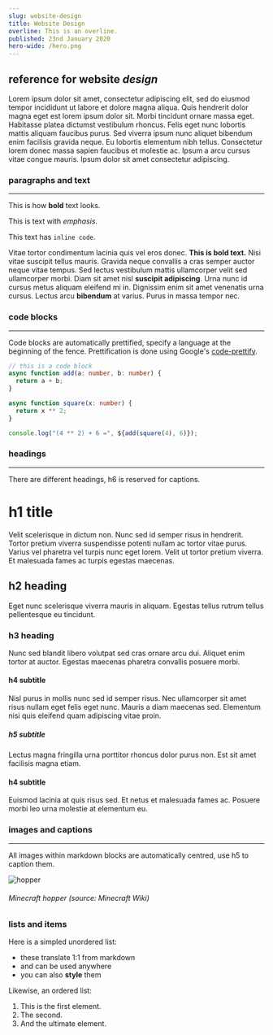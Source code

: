 ```yaml
---
slug: website-design
title: Website Design
overline: This is an overline.
published: 23nd January 2020
hero-wide: /hero.png
---
```

## reference for website *design*

Lorem ipsum dolor sit amet, consectetur adipiscing elit, sed do eiusmod tempor incididunt ut labore et dolore magna aliqua. Quis hendrerit dolor magna eget est lorem ipsum dolor sit. Morbi tincidunt ornare massa eget. Habitasse platea dictumst vestibulum rhoncus. Felis eget nunc lobortis mattis aliquam faucibus purus. Sed viverra ipsum nunc aliquet bibendum enim facilisis gravida neque. Eu lobortis elementum nibh tellus. Consectetur lorem donec massa sapien faucibus et molestie ac. Ipsum a arcu cursus vitae congue mauris. Ipsum dolor sit amet consectetur adipiscing.

### paragraphs and text

---

This is how **bold** text looks.

This is text with *emphasis*.

This text has `inline code`.

Vitae tortor condimentum lacinia quis vel eros donec. **This is bold text.** Nisi vitae suscipit tellus mauris. Gravida neque convallis a cras semper auctor neque vitae tempus. Sed lectus vestibulum mattis ullamcorper velit sed ullamcorper morbi. Diam sit amet nisl __suscipit adipiscing__. Urna nunc id cursus metus aliquam eleifend mi in. Dignissim enim sit amet venenatis urna cursus. Lectus arcu __bibendum__ at varius. Purus in massa tempor nec.

### code blocks

---

Code blocks are automatically prettified, specify a language at the beginning of the fence. Prettification is done using Google's [code-prettify](https://github.com/google/code-prettify).

```typescript
// this is a code block
async function add(a: number, b: number) {
  return a + b;
}

async function square(x: number) {
  return x ** 2;
}

console.log("(4 ** 2) + 6 =", ${add(square(4), 6)});
```

### headings

---

There are different headings, h6 is reserved for captions.

# h1 title

Velit scelerisque in dictum non. Nunc sed id semper risus in hendrerit. Tortor pretium viverra suspendisse potenti nullam ac tortor vitae purus. Varius vel pharetra vel turpis nunc eget lorem. Velit ut tortor pretium viverra. Et malesuada fames ac turpis egestas maecenas.

## h2 heading

Eget nunc scelerisque viverra mauris in aliquam. Egestas tellus rutrum tellus pellentesque eu tincidunt.

### h3 heading

Nunc sed blandit libero volutpat sed cras ornare arcu dui. Aliquet enim tortor at auctor. Egestas maecenas pharetra convallis posuere morbi.

#### h4 subtitle

Nisl purus in mollis nunc sed id semper risus. Nec ullamcorper sit amet risus nullam eget felis eget nunc. Mauris a diam maecenas sed. Elementum nisi quis eleifend quam adipiscing vitae proin.

##### h5 subtitle

Lectus magna fringilla urna porttitor rhoncus dolor purus non. Est sit amet facilisis magna etiam.

#### h4 subtitle

Euismod lacinia at quis risus sed. Et netus et malesuada fames ac. Posuere morbi leo urna molestie at elementum eu.

### images and captions

---

All images within markdown blocks are automatically centred, use h5 to caption them.

![hopper](/hopper.png)

###### Minecraft hopper (source: Minecraft Wiki)

### lists and items

Here is a simpled unordered list:

- these translate 1:1 from markdown
- and can be used anywhere
- you can also **style** them

Likewise, an ordered list:

1. This is the first element.
1. The second.
1. And the ultimate element.
